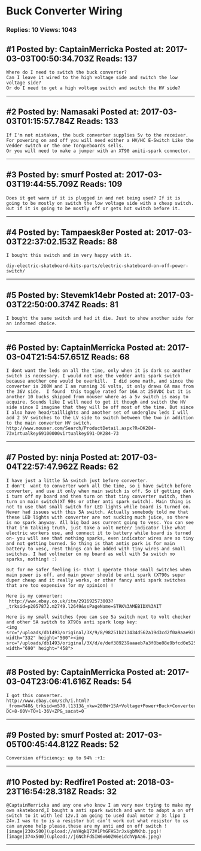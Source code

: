 # Buck Converter Wiring

### Replies: 10 Views: 1043

## \#1 Posted by: CaptainMerricka Posted at: 2017-03-03T00:50:34.703Z Reads: 137

```
Where do I need to switch the buck converter?
Can I leave it wired to the high voltage side and switch the low voltage side?
Or do I need to get a high voltage switch and switch the HV side?
```

---
## \#2 Posted by: Namasaki Posted at: 2017-03-03T01:15:57.784Z Reads: 133

```
If I'm not mistaken, the buck converter supplies 5v to the receiver.
For powering on and off you will need either a HV/HC E-Switch Like the Vedder switch or the one Torqueboards sells.
Or you will need to make a jumper with an XT90 aniti-spark connector.
```

---
## \#3 Posted by: smurf Posted at: 2017-03-03T19:44:55.709Z Reads: 109

```
Does it get warm if it is plugged in and not being used? If it is going to be mostly on switch the low voltage side with a cheap switch. But if it is going to be mostly off or gets hot switch before it.
```

---
## \#4 Posted by: Tampaesk8er Posted at: 2017-03-03T22:37:02.153Z Reads: 88

```
I bought this switch and im very happy with it.

diy-electric-skateboard-kits-parts/electric-skateboard-on-off-power-switch/
```

---
## \#5 Posted by: Stevemk14ebr Posted at: 2017-03-03T22:50:00.374Z Reads: 81

```
I bought the same switch and had it die. Just to show another side for an informed choice.
```

---
## \#6 Posted by: CaptainMerricka Posted at: 2017-03-04T21:54:57.651Z Reads: 68

```
I dont want the leds on all the time, only when it is dark so another switch is necessary. I would not use the vedder anti spark switch because another one would be overkill.  I did some math, and since the converter is 200W and I am running 36 volts, it only draws 6A max from the 36V side.  I found  this toggle rated for 16A at 250VDC but it is another 10 bucks shipped from mouser where as a 5v switch is easy to acquire. Sounds like I will need to get it though and switch the HV side since I imagine that they will be off most of the time. But since I also have head/taillights and another set of underglow leds I will add 2 5V switches to the LV side to switch between the two in addition to the main converter HV switch.
http://www.mouser.com/Search/ProductDetail.aspx?R=DK284-73virtualkey69100000virtualkey691-DK284-73
```

---
## \#7 Posted by: ninja Posted at: 2017-03-04T22:57:47.962Z Reads: 62

```
I have just a little 5A switch just before converter. 
I don't  want to converter work all the time, so i have switch before converter, and use it only when main switch is off. So if getting dark i turn off my board and then turn on that tiny converter switch, then turn on main switch(XT 90s or other anti spark switch). Main thing is not to use that small switch for LED lights while board is turned on. Never had issues with this 5A switch. Actually somebody told me that these LED lights with converter are not sucking much juice, so there is no spark anyway. All big bad ass current going to vesc. You can see that i'm talking truth, just take a volt meter/ indicator like what electric workers use, and connect it to battery while board is turned on- you will see that nothing sparks, even indicator wires are so tiny and not getting burned. So thing is that antis park is for main battery to vesc, rest things can be added with tiny wires and small switches. I had voltmeter on my board as well with 5a switch no sparks, nothing! :) 

But for me safer feeling is- that i operate those small switches when main power is off, and main power should be anti spark (XT90s super duper cheap and it really works, or other fancy anti spark switches that are too expensive for my opinion) ! 

Here is my converter:
 http://www.ebay.co.uk/itm/291692573003?_trksid=p2057872.m2749.l2649&ssPageName=STRK%3AMEBIDX%3AIT

Here is my small switches (you can see 5a switch next to volt checker and other 5A switch to XT90s anti spark loop key:
<img src="/uploads/db1493/original/3X/9/8/98251b213434d562a19d3cd2f0a9aae928a8cf56.JPG" width="332" height="500"><img src="/uploads/db1493/original/3X/d/e/def389239aaaeb7a3f0be08e9bfcd0e525c19771.JPG" width="690" height="458">
```

---
## \#8 Posted by: CaptainMerricka Posted at: 2017-03-04T23:06:41.616Z Reads: 54

```
I got this converter. 
http://www.ebay.com/sch/i.html?_from=R40&_trksid=m570.l1313&_nkw=200W+15A+Voltage+Power+Buck+Converter+Step+Down+Module+DC-DC+8-60V+TO+1-36V+ZP&_sacat=0
```

---
## \#9 Posted by: smurf Posted at: 2017-03-05T00:45:44.812Z Reads: 52

```
Conversion efficiency: up to 94% :+1:
```

---
## \#10 Posted by: Redfire1 Posted at: 2018-03-23T16:54:28.318Z Reads: 32

```
@CaptainMerricka and any one who know I am very new trying to make my own skateboard,I bought a anti spark switch and want to adopt a on off switch to it with led 12v.I am going to used dual motor 2 3s lipo I 24v.I was to to is a resistor but can’t work out what resistor to us can anyone help please.these are my anti and on off switch ![image|230x500](upload://mYHgkQ73V1PhGFHS3rJxVgbMKhb.jpg)![image|374x500](upload://jGNChFdSIW6x60ZW6e1dchVpAa6.jpeg)
```

---

